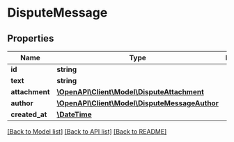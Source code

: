 # DisputeMessage

## Properties
Name | Type | Description | Notes
------------ | ------------- | ------------- | -------------
**id** | **string** |  | 
**text** | **string** |  | [optional] 
**attachment** | [**\OpenAPI\Client\Model\DisputeAttachment**](DisputeAttachment.md) |  | [optional] 
**author** | [**\OpenAPI\Client\Model\DisputeMessageAuthor**](DisputeMessageAuthor.md) |  | 
**created_at** | [**\DateTime**](\DateTime.md) |  | 

[[Back to Model list]](../README.md#documentation-for-models) [[Back to API list]](../README.md#documentation-for-api-endpoints) [[Back to README]](../README.md)


